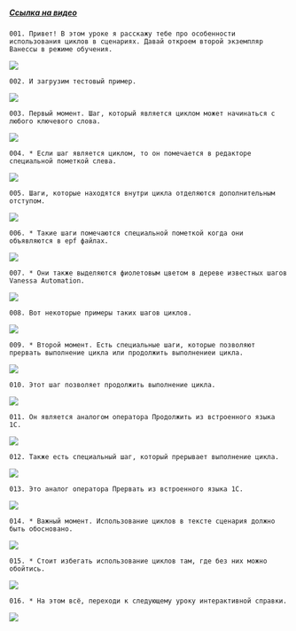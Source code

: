 ﻿##### [Ссылка на видео](https://youtu.be/YbHCyQbxZk0)

	001. Привет! В этом уроке я расскажу тебе про особенности использования циклов в сценариях. Давай откроем второй экземпляр Ванессы в режиме обучения.

![](https://vanessa-files.do.bit-erp.ru/Doc/1.2.040.1/MD/Глава03/images/000_ЦиклыВСценариях.png)

	002. И загрузим тестовый пример.

![](https://vanessa-files.do.bit-erp.ru/Doc/1.2.040.1/MD/Глава03/images/004_ЦиклыВСценариях.png)

	003. Первый момент. Шаг, который является циклом может начинаться с любого ключевого слова.

![](https://vanessa-files.do.bit-erp.ru/Doc/1.2.040.1/MD/Глава03/images/007_ЦиклыВСценариях.png)

	004. * Если шаг является циклом, то он помечается в редакторе специальной пометкой слева.

![](https://vanessa-files.do.bit-erp.ru/Doc/1.2.040.1/MD/Глава03/images/010_ЦиклыВСценариях.png)

	005. Шаги, которые находятся внутри цикла отделяются дополнительным отступом.

![](https://vanessa-files.do.bit-erp.ru/Doc/1.2.040.1/MD/Глава03/images/013_ЦиклыВСценариях.png)

	006. * Такие шаги помечаются специальной пометкой когда они объявляются в epf файлах.

![](https://vanessa-files.do.bit-erp.ru/Doc/1.2.040.1/MD/Глава03/images/016_ЦиклыВСценариях.png)

	007. * Они также выделяются фиолетовым цветом в дереве известных шагов Vanessa Automation.

![](https://vanessa-files.do.bit-erp.ru/Doc/1.2.040.1/MD/Глава03/images/017_ЦиклыВСценариях.png)

	008. Вот некоторые примеры таких шагов циклов.

![](https://vanessa-files.do.bit-erp.ru/Doc/1.2.040.1/MD/Глава03/images/020_ЦиклыВСценариях.png)

	009. * Второй момент. Есть специальные шаги, которые позволяют прервать выполнение цикла или продолжить выполнениеи цикла.

![](https://vanessa-files.do.bit-erp.ru/Doc/1.2.040.1/MD/Глава03/images/023_ЦиклыВСценариях.png)

	010. Этот шаг позволяет продолжить выполнение цикла.

![](https://vanessa-files.do.bit-erp.ru/Doc/1.2.040.1/MD/Глава03/images/026_ЦиклыВСценариях.png)

	011. Он является аналогом оператора Продолжить из встроенного языка 1С.

![](https://vanessa-files.do.bit-erp.ru/Doc/1.2.040.1/MD/Глава03/images/031_ЦиклыВСценариях.png)

	012. Также есть специальный шаг, который прерывает выполнение цикла.

![](https://vanessa-files.do.bit-erp.ru/Doc/1.2.040.1/MD/Глава03/images/036_ЦиклыВСценариях.png)

	013. Это аналог оператора Прервать из встроенного языка 1С.

![](https://vanessa-files.do.bit-erp.ru/Doc/1.2.040.1/MD/Глава03/images/041_ЦиклыВСценариях.png)

	014. * Важный момент. Использование циклов в тексте сценария должно быть обосновано.

![](https://vanessa-files.do.bit-erp.ru/Doc/1.2.040.1/MD/Глава03/images/044_ЦиклыВСценариях.png)

	015. * Стоит избегать использование циклов там, где без них можно обойтись.

![](https://vanessa-files.do.bit-erp.ru/Doc/1.2.040.1/MD/Глава03/images/045_ЦиклыВСценариях.png)

	016. * На этом всё, переходи к следующему уроку интерактивной справки.

![](https://vanessa-files.do.bit-erp.ru/Doc/1.2.040.1/MD/Глава03/images/046_ЦиклыВСценариях.png)
